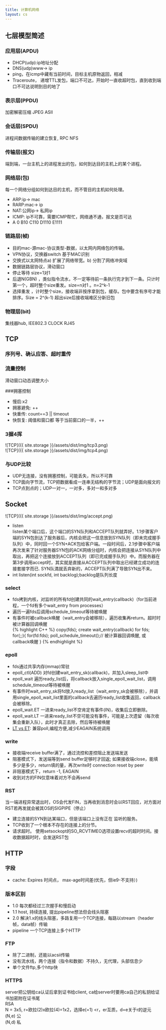 ```yaml
---
title: 计算机网络
layout: cs
---
```


## 七层模型简述  

###  应用层(APDU)  
- DHCP(udp):ip地址分配  
- DNS(udp)www→ ip   
- ping，在icmp中藏有当前时间，目标主机原物返回，相减  
- Traceroute， 递增TTL发包，端口不可达，开始时一直收超时包，直到收到端口不可达说明到目的地了  

### 表示层(PPDU)  
加密解密压缩 JPEG ASII  

### 会话层(SPDU)  
进程间数据传输的建立恢复, RPC NFS  

### 传输层(报文)  
端到端，一台主机上的进程发出的包，如何到达目的主机上的某个进程。  

### 网络层(包)  
每一个网络分组如何到达目的主机，而不管目的主机如何处理。  
- ARP:ip→ mac   
- RARP:mac→ ip  
- NAT:公网ip→ 私网ip  
- ICMP:  ip不可靠，需要ICMP帮忙，网络通不通，报文是否可达  
- A 0  B10 C110 D1110 E1111  

### 链路层(帧)
- 目的mac-源mac-协议类型-数据，以太网内网络包的传输。  
- VPN协议，交换器switch 基于MAC识别  
- 交换式以太网特点a) 扩展了网络带宽。b) 分割了网络冲突域   
- 数据链路层协议，滑动窗口  
- 停止等待  size=1对1  
- 后退N(GBN) ，类似指令流水，不一定等待前一条执行完才到下一条。只计时第一个，超时整个size重发。size=n对1 。n=2^k-1  
- 选择重发 ，计时整个size，接收端非按序拿到包，缓存。包中要含有序号才能排序。Size = 2^(k-1)  超出size后接收端难区分新旧包  

### 物理层(bit)  
集线器hub, IEE802.3 CLOCK RJ45 

## TCP  

### 序列号、确认应答、超时重传

### 流量控制  
滑动窗口动态调整大小  

###­拥塞控制   

- 慢启:x2      
- 拥塞避免: ++  
- 快重传: count==3 || timeout   
- 快恢复: 阈值和窗口都 等于当前窗口的一半，++  

### 3握4挥  
![TCP]({{ site.storage  }}/assets/dist/img/tcp3.png)  
![TCP]({{ site.storage  }}/assets/dist/img/tcp4.png)  

### 与UDP比较  
- UDP无连接，没有拥塞控制，可能丢失，所以不可靠  
- TCP面向字节流，TCP把数据看成一连串无结构的字节流；UDP是面向报文的  
- TCP点到点的；UDP一对一，一对多，多对一和多对多  

## Socket 

![TCP]({{ site.storage  }}/assets/dist/img/accept.png)  

- listen  
listen某个端口后，这个端口的SYN队列和ACCEPT队列就弄好。1.1步骤客户端的SYN包到达了服务器后，内核会把这一信息放到SYN队列（即未完成握手队列）中，同时回一个SYN+ACK包给客户端。一段时间后，2.1步骤中客户端再次发来了针对服务器SYN包的ACK网络分组时，内核会把连接从SYN队列中取出，再把这个连接放到ACCEPT队列（即已完成握手队列）中。而服务器在第3步调用accept时，其实就是直接从ACCEPT队列中取出已经建立成功的连接套接字而已.
SYN队満就丢弃新的，ACCEPT队列满了导致SYN出不来。  
- int listen(int sockfd, int backlog);backlog是队列长度  

### select  
- fds拷到内核，对监听的所有fd创建共同的wait_entry(callback)（for当前进程，一个fd有多个wait_entry from processes）  
- 遍历一遍fds后调用schedule_timeout等待被唤醒  
- 有事件时被callback唤醒（wait_entry会被移除），遍历收集再return。超时时被计算器回调唤醒    
{% highlight C++ %}
copy(fds);
create wait_entry(callback) for fds;
for(;;){
    for(fd:fds);
    poll_schedule_timeout();// 被计算器回调唤醒, 或callback唤醒
}
{% endhighlight %}

### epoll  
- fds通过共享内存(mmap)常驻  
- epoll_ctl(ADD) 对fd创建wait_entry_sk(callback)，并加入sleep_list中  
- epoll_wait 遍历ready_list后，将callback放入single_epoll_wait_list，调用schedule_timeout等待被唤醒  
- 有事件时wait_entry_sk将fd放入ready_list（wait_entry_sk会被移除），并调用single_epoll_wait_list里面的callback去遍历ready_list收集返回，callback会被移除。  
- epoll_wait.ET 一进来ready_list不空肯定有事件(IN)，收集后立即删除。  
- epoll_wait.LT 一进来ready_list不空可能没有事件，可能是上次遗留（每次收集会重新入队），此时才真正去除，然后等待被唤醒   
- [LT vs ET](https://cloud.tencent.com/developer/article/1005481): 兼容poll,编程方便,减少EAGAIN系统调用  

### write  
- 接收端receive buffer满了，通过流控和差控阻止发送端发送  
- 阻塞模式下，发送端等到send buffer足够时才回返; 如果接收端close，能填多少是多少，return填的量，再次write时 connection reset by peer  
- 非阻塞模式下，return -1, EAGAIN  
- 收到对方的FIN仅意味着对方不会再send  

### RST  
当一端进程异常退出时，OS会代发FIN，当再收到消息时会以RST回应，对方面对RST若再发就会被其OS的SIGPIPE（停止）   
- 建立连接的SYN到达某端口，但是该端口上没有正在 监听的服务。  
- TCP收到了一个根本不存在的连接上的分节。  
- 请求超时。 使用setsockopt的SO_RCVTIMEO选项设置recv的超时时间。接收数据超时时，会发送RST包   


## HTTP  

### 字段  
- cache: Expires 时间点， max-age时间差(优先，但ie9-不支持）)  

### 版本区别  
- 1.0  每次都经过三次握手和慢启动  
- 1.1  host, 持续连接, 提出pipeline想法但会线头阻塞   
- 2.0 解决1.x的线头阻塞，多路复用一个TCP连接，每路以stream（header帧，data帧）传输  
- pipeline 一个TCP连接上多个HTTP

### FTP  
- 除了二进制，还能以acsii传输  
- 没有流水线，两个连接（指令和数据）不持久，无代理，头部信息少  
- 单个文件ftp,多个http快  

### HTTPS  
server把公钥给ca认证后拿到证书给client, ca给server时要用ca自己的私钥给证书加密附在证书尾  
RSA  
N = 3x5, r=欧拉(2)x欧拉(4)=1x2，选择e(=1) <r，er互质，d=e关于r的逆元  
(N,e) 公  
(N,d) 私  


